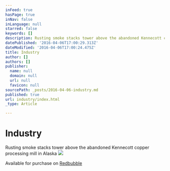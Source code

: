 ```yaml
---
inFeed: true
hasPage: true
inNav: false
inLanguage: null
starred: false
keywords: []
description: Rusting smoke stacks tower above the abandoned Kennecott copper processing mill in Alaska
datePublished: '2016-04-06T17:00:29.313Z'
dateModified: '2016-04-06T17:00:24.475Z'
title: Industry
author: []
authors: []
publisher:
  name: null
  domain: null
  url: null
  favicon: null
sourcePath: _posts/2016-04-06-industry.md
published: true
url: industry/index.html
_type: Article

---
```

# Industry

Rusting smoke stacks tower above the abandoned Kennecott copper processing mill in Alaska
![](https://the-grid-user-content.s3-us-west-2.amazonaws.com/0dd938c2-0782-46c5-817b-1fae5aa0f3d6.jpg)

Available for purchase on [Redbubble][0]

[0]: http://www.redbubble.com/people/roofdogmedia/works/15334438-industry?c=368300-abandoned